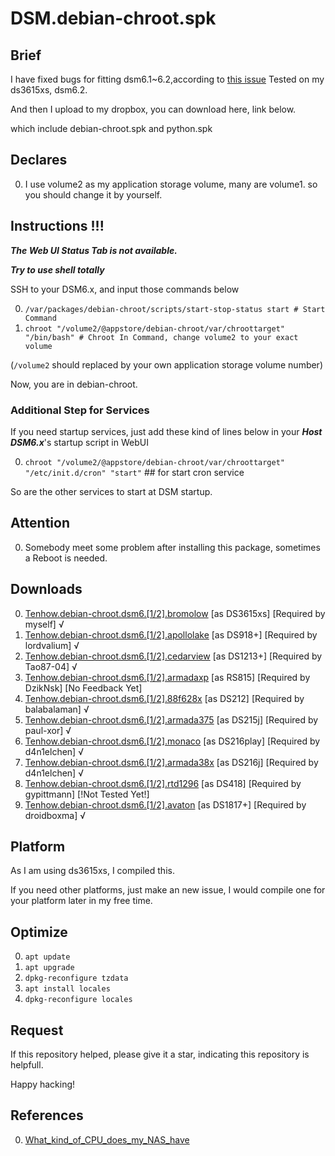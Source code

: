 # DSM.debian-chroot.spk
## Brief
I have fixed bugs for fitting dsm6.1~6.2,according to [this issue](https://github.com/SynoCommunity/spksrc/issues/1910)
Tested on my ds3615xs, dsm6.2.

And then I upload to my dropbox, you can download here, link below.

which include debian-chroot.spk and python.spk

## Declares
0. I use volume2 as my application storage volume, many are volume1. so you should change it by yourself.

## Instructions !!!
***The Web UI Status Tab is not available.***

***Try to use shell totally***

SSH to your DSM6.x, and input those commands below

0. `/var/packages/debian-chroot/scripts/start-stop-status start # Start Command`
1. `chroot "/volume2/@appstore/debian-chroot/var/chroottarget" "/bin/bash" # Chroot In Command, change volume2 to your exact volume`

(`/volume2` should replaced by your own application storage volume number)

Now, you are in debian-chroot.

### Additional Step for Services
If you need startup services, just add these kind of lines below in your ***Host DSM6.x***'s startup script in WebUI

0. `chroot "/volume2/@appstore/debian-chroot/var/chroottarget" "/etc/init.d/cron" "start"` ## for start cron service

So are the other services to start at DSM startup.

## Attention
0. Somebody meet some problem after installing this package, sometimes a Reboot is needed.

## Downloads
0. [Tenhow.debian-chroot.dsm6.[1/2].bromolow](https://www.dropbox.com/s/r4udr737knvv3jo/tenhow.debian-chroot.dsm6.%5B1%3A2%5D.bromolow.zip?dl=0) [as DS3615xs] [Required by myself] √
0. [Tenhow.debian-chroot.dsm6.[1/2].apollolake](https://www.dropbox.com/s/aef5a6a70tparbc/tenhow.debian-chroot.dsm6.%5B1%3A2%5D.apollolake.zip?dl=0) [as DS918+] [Required by lordvalium] √
0. [Tenhow.debian-chroot.dsm6.[1/2].cedarview](https://www.dropbox.com/s/85kzm6pgm90imnr/tenhow.debian-chroot.dsm6.%5B1%3A2%5D.cedarview.zip?dl=0) [as DS1213+] [Required by Tao87-04] √
0. [Tenhow.debian-chroot.dsm6.[1/2].armadaxp](https://www.dropbox.com/s/04ivz8nfztg2fe9/tenhow.debian-chroot.dsm6.%5B1%3A2%5D.armadaxp.zip?dl=0) [as RS815] [Required by DzikNsk] [No Feedback Yet]
0. [Tenhow.debian-chroot.dsm6.[1/2].88f628x](https://www.dropbox.com/s/w4psq4m4dgpdy4m/tenhow.debian-chroot.dsm6.%5B1%3A2%5D.88f628x.zip?dl=0) [as DS212] [Required by balabalaman] √
0. [Tenhow.debian-chroot.dsm6.[1/2].armada375](https://www.dropbox.com/s/6oc6ioc2c7abqti/tenhow.debian-chroot.dsm6.%5B1%3A2%5D.rtd1296.zip?dl=0) [as DS215j] [Required by paul-xor] √
0. [Tenhow.debian-chroot.dsm6.[1/2].monaco](https://www.dropbox.com/s/3a6ocgfvdshzixr/tenhow.debian-chroot.dsm6.%5B1%3A2%5D.monaco.zip?dl=0) [as DS216play] [Required by d4n1elchen] √
0. [Tenhow.debian-chroot.dsm6.[1/2].armada38x](https://www.dropbox.com/s/71p8e49dwbuv3zu/tenhow.debian-chroot.dsm6.%5B1%3A2%5D.armada38x.zip?dl=0) [as DS216j] [Required by d4n1elchen] √
0. [Tenhow.debian-chroot.dsm6.[1/2].rtd1296](https://www.dropbox.com/s/6oc6ioc2c7abqti/tenhow.debian-chroot.dsm6.%5B1%3A2%5D.rtd1296.zip?dl=0) [as DS418] [Required by gypittmann] [!Not Tested Yet!] 
0. [Tenhow.debian-chroot.dsm6.[1/2].avaton](https://www.dropbox.com/s/qroxml7bi7xy2oq/tenhow.debian-chroot.dsm6.%5B1%3A2%5D.avoton.zip?dl=0) [as DS1817+] [Required by droidboxma] √




## Platform
As I am using ds3615xs, I compiled this.

If you need other platforms, just make an new issue, I would compile one for your platform later in my free time.

## Optimize
0. `apt update`
0. `apt upgrade`
0. `dpkg-reconfigure tzdata`
0. `apt install locales`
0. `dpkg-reconfigure locales`

## Request
If this repository helped, please give it a star, indicating this repository is helpfull.

Happy hacking! 

## References
0. [What_kind_of_CPU_does_my_NAS_have](https://www.synology.com/zh-tw/knowledgebase/DSM/tutorial/General/What_kind_of_CPU_does_my_NAS_have)

